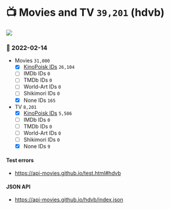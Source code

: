 # :tv: Movies and TV `39,201` (hdvb)

<a href="https://API-Movies.github.io"><img src="https://API-Movies.github.io/banner.png?cache"></a>

### :date: 2022-02-14
- Movies `31,000`
  - [x] <a href="https://API-Movies.github.io/hdvb/movie_kinopoisk_ids.json">KinoPoisk IDs</a> `26,104`
  - [ ] IMDb IDs `0`
  - [ ] TMDb IDs `0`
  - [ ] World-Art IDs `0`
  - [ ] Shikimori IDs `0`
  - [x] None IDs `165`
- TV `8,201`
  - [x] <a href="https://API-Movies.github.io/hdvb/tv_kinopoisk_ids.json">KinoPoisk IDs</a> `5,586`
  - [ ] IMDb IDs `0`
  - [ ] TMDb IDs `0`
  - [ ] World-Art IDs `0`
  - [ ] Shikimori IDs `0`
  - [x] None IDs `9`
#### Test errors
- <a href='https://api-movies.github.io/test.html#hdvb'>https://api-movies.github.io/test.html#hdvb</a>
#### JSON API
- <a href='https://api-movies.github.io/hdvb/index.json'>https://api-movies.github.io/hdvb/index.json</a>
